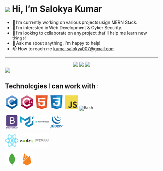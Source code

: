 # <img src="https://raw.githubusercontent.com/MartinHeinz/MartinHeinz/master/wave.gif" width="34px"> Hi, I’m Salokya Kumar
- 🔭 I’m currently working on various projects usign MERN Stack.
- 👀 I’m interested in Web Development & Cyber Security.
- 💞️ I’m looking to collaborate on any project that'll help me learn new things!
- 💬 Ask me about anything, I'm happy to help!
- 📫 How to reach me kumar.salokya007@gmail.com

<hr>

<div align="center">
  <img src="https://github-readme-stats.vercel.app/api?username=ksalokya&theme=chartreuse-dark&show_icons=true&hide_border=true" height="175px">
  <img src="https://github-readme-stats.vercel.app/api/top-langs/?username=ksalokya&langs_count=6&layout=compact&hide_border=true&theme=chartreuse-dark&show_icons=true&"            height="175px">
  <img src="https://github-readme-streak-stats.herokuapp.com/?user=ksalokya&theme=tokyonight" width="60%">
</div>

<img src="https://activity-graph.herokuapp.com/graph?username=ksalokya&theme=react-dark&hide_border=true&area=true">

## Technologies I can work with :

<code><img height="45" alt="C" src="https://github.com/devicons/devicon/blob/master/icons/c/c-original.svg"></code>
<code><img height="45" alt="C++" src="https://github.com/devicons/devicon/blob/master/icons/cplusplus/cplusplus-original.svg"></code>
<code><img height="45" alt="HTML5" style="background: white;" src="https://github.com/devicons/devicon/blob/master/icons/html5/html5-original.svg"></code>
<code><img height="45" alt="CSS3" style="background: white;" src="https://github.com/devicons/devicon/blob/master/icons/css3/css3-original.svg"></code>
<code><img height="45" alt="JavaScript" style="background: white;" src="https://github.com/devicons/devicon/blob/master/icons/javascript/javascript-original.svg"></code>
<code><img height="45" alt="Bash" style="background: white;" src="https://github.com/ksalokya/devicon/blob/master/icons/bash/bash-original.svg"></code>

<code><img height="45" alt="Bootstrap" style="background: white;" src="https://github.com/devicons/devicon/blob/master/icons/bootstrap/bootstrap-plain-wordmark.svg"></code>
<code><img height="45" alt="Material UI" style="background: white;" src="https://github.com/devicons/devicon/blob/master/icons/materialui/materialui-original.svg"></code>
<code><img height="45" alt="Tailwind CSS" style="background: white;" src="https://github.com/devicons/devicon/blob/master/icons/tailwindcss/tailwindcss-original-wordmark.svg"></code>
<code><img height="45" alt="jQuery" style="background: white;" src="https://github.com/devicons/devicon/blob/master/icons/jquery/jquery-plain-wordmark.svg"></code>

<code><img height="45" alt="React" style="background: white;" src="https://github.com/devicons/devicon/blob/master/icons/react/react-original.svg"></code>
<code><img height="45" alt="Node.js" style="background: white;" src="https://github.com/devicons/devicon/blob/master/icons/nodejs/nodejs-original-wordmark.svg"></code>
<code><img height="45" alt="Express.js" style="background: white;" src="https://github.com/devicons/devicon/blob/master/icons/express/express-original-wordmark.svg"></code>

<code><img height="45" alt="MongoDB" style="background: white;" src="https://github.com/devicons/devicon/blob/master/icons/mongodb/mongodb-plain.svg"></code>
<code><img height="45" alt="Firebase" style="background: white;" src="https://github.com/devicons/devicon/blob/master/icons/firebase/firebase-plain.svg"></code>



